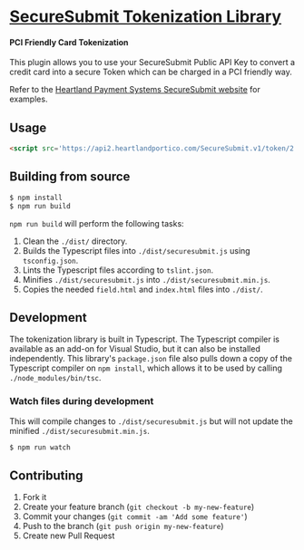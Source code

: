 # [SecureSubmit Tokenization Library](https://developer.heartlandpaymentsystems.com/SecureSubmit)

#### PCI Friendly Card Tokenization

This plugin allows you to use your SecureSubmit Public API Key to convert a credit card into a secure Token which can be charged in a PCI friendly way.

Refer to the [Heartland Payment Systems SecureSubmit website](https://developer.heartlandpaymentsystems.com/SecureSubmit/Documentation) for examples.

## Usage

```html
<script src='https://api2.heartlandportico.com/SecureSubmit.v1/token/2.2.0/securesubmit.js'></script>
```

## Building from source

```bash
$ npm install
$ npm run build
```

`npm run build` will perform the following tasks:

1. Clean the `./dist/` directory.
2. Builds the Typescript files into `./dist/securesubmit.js` using `tsconfig.json`.
3. Lints the Typescript files according to `tslint.json`.
4. Minifies `./dist/securesubmit.js` into `./dist/securesubmit.min.js`.
5. Copies the needed `field.html` and `index.html` files into `./dist/`.

## Development

The tokenization library is built in Typescript. The Typescript compiler is available as an add-on for Visual Studio, but it can also be installed independently. This library's `package.json` file also pulls down a copy of the Typescript compiler on `npm install`, which allows it to be used by calling `./node_modules/bin/tsc`.

### Watch files during development

This will compile changes to `./dist/securesubmit.js` but will not update the minified `./dist/securesubmit.min.js`.

```bash
$ npm run watch
```

## Contributing

1. Fork it
2. Create your feature branch (`git checkout -b my-new-feature`)
3. Commit your changes (`git commit -am 'Add some feature'`)
4. Push to the branch (`git push origin my-new-feature`)
5. Create new Pull Request
